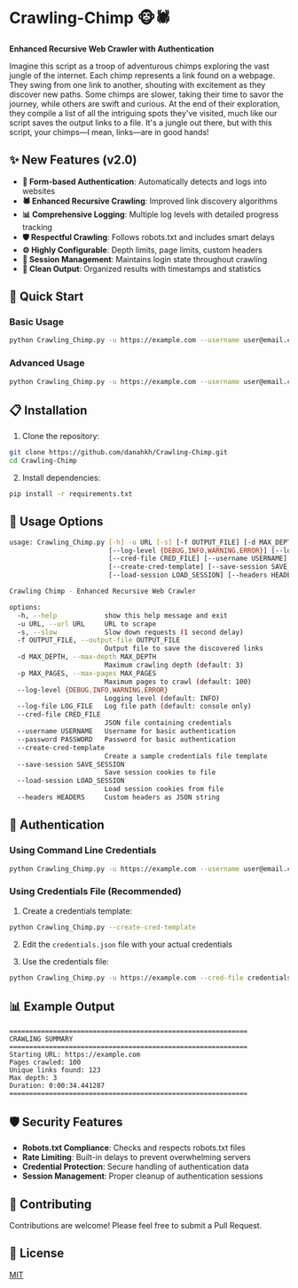# Crawling-Chimp 🐵🕷️
**Enhanced Recursive Web Crawler with Authentication**

Imagine this script as a troop of adventurous chimps exploring the vast jungle of the internet. Each chimp represents a link found on a webpage. They swing from one link to another, shouting with excitement as they discover new paths. Some chimps are slower, taking their time to savor the journey, while others are swift and curious. At the end of their exploration, they compile a list of all the intriguing spots they've visited, much like our script saves the output links to a file. It's a jungle out there, but with this script, your chimps—I mean, links—are in good hands!

## ✨ New Features (v2.0)

- **🔐 Form-based Authentication**: Automatically detects and logs into websites
- **🕷️ Enhanced Recursive Crawling**: Improved link discovery algorithms
- **📊 Comprehensive Logging**: Multiple log levels with detailed progress tracking
- **🛡️ Respectful Crawling**: Follows robots.txt and includes smart delays
- **⚙️ Highly Configurable**: Depth limits, page limits, custom headers
- **💾 Session Management**: Maintains login state throughout crawling
- **📁 Clean Output**: Organized results with timestamps and statistics

## 🚀 Quick Start

### Basic Usage
```bash
python Crawling_Chimp.py -u https://example.com --username user@email.com --password yourpassword
```

### Advanced Usage
```bash
python Crawling_Chimp.py -u https://example.com --username user@email.com --password yourpassword -f results.txt --log-level INFO -d 3 -p 200
```

## 📋 Installation

1. Clone the repository:
```bash
git clone https://github.com/danahkh/Crawling-Chimp.git
cd Crawling-Chimp
```

2. Install dependencies:
```bash
pip install -r requirements.txt
```

## 📖 Usage Options

```bash
usage: Crawling_Chimp.py [-h] -u URL [-s] [-f OUTPUT_FILE] [-d MAX_DEPTH] [-p MAX_PAGES] 
                         [--log-level {DEBUG,INFO,WARNING,ERROR}] [--log-file LOG_FILE] 
                         [--cred-file CRED_FILE] [--username USERNAME] [--password PASSWORD] 
                         [--create-cred-template] [--save-session SAVE_SESSION] 
                         [--load-session LOAD_SESSION] [--headers HEADERS]

Crawling Chimp - Enhanced Recursive Web Crawler

options:
  -h, --help            show this help message and exit
  -u URL, --url URL     URL to scrape
  -s, --slow            Slow down requests (1 second delay)
  -f OUTPUT_FILE, --output-file OUTPUT_FILE
                        Output file to save the discovered links
  -d MAX_DEPTH, --max-depth MAX_DEPTH
                        Maximum crawling depth (default: 3)
  -p MAX_PAGES, --max-pages MAX_PAGES
                        Maximum pages to crawl (default: 100)
  --log-level {DEBUG,INFO,WARNING,ERROR}
                        Logging level (default: INFO)
  --log-file LOG_FILE   Log file path (default: console only)
  --cred-file CRED_FILE
                        JSON file containing credentials
  --username USERNAME   Username for basic authentication
  --password PASSWORD   Password for basic authentication
  --create-cred-template
                        Create a sample credentials file template
  --save-session SAVE_SESSION
                        Save session cookies to file
  --load-session LOAD_SESSION
                        Load session cookies from file
  --headers HEADERS     Custom headers as JSON string
```

## 🔐 Authentication

### Using Command Line Credentials
```bash
python Crawling_Chimp.py -u https://example.com --username user@email.com --password yourpassword
```

### Using Credentials File (Recommended)
1. Create a credentials template:
```bash
python Crawling_Chimp.py --create-cred-template
```

2. Edit the `credentials.json` file with your actual credentials

3. Use the credentials file:
```bash
python Crawling_Chimp.py -u https://example.com --cred-file credentials.json
```

## 📊 Example Output

```
============================================================
CRAWLING SUMMARY
============================================================
Starting URL: https://example.com
Pages crawled: 100
Unique links found: 123
Max depth: 3
Duration: 0:00:34.441287
============================================================
```

## 🛡️ Security Features

- **Robots.txt Compliance**: Checks and respects robots.txt files
- **Rate Limiting**: Built-in delays to prevent overwhelming servers
- **Credential Protection**: Secure handling of authentication data
- **Session Management**: Proper cleanup of authentication sessions

## 🤝 Contributing

Contributions are welcome! Please feel free to submit a Pull Request.

## 📄 License

[MIT](https://choosealicense.com/licenses/mit/)
